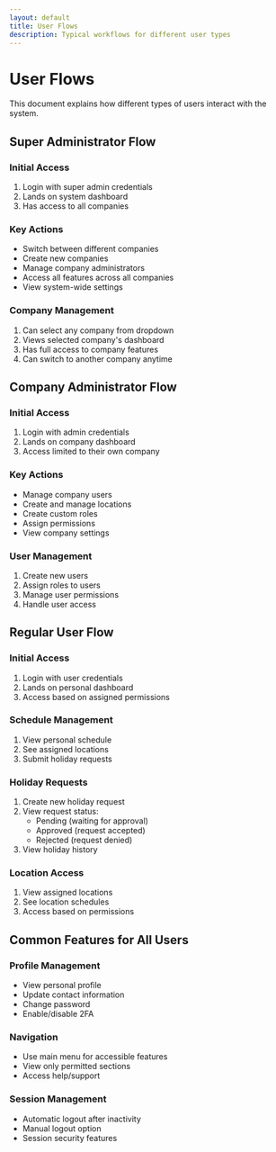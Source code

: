 ```yaml
---
layout: default
title: User Flows
description: Typical workflows for different user types
---
```


# User Flows

This document explains how different types of users interact with the system.

## Super Administrator Flow

### Initial Access

1. Login with super admin credentials
2. Lands on system dashboard
3. Has access to all companies

### Key Actions

- Switch between different companies
- Create new companies
- Manage company administrators
- Access all features across all companies
- View system-wide settings

### Company Management

1. Can select any company from dropdown
2. Views selected company's dashboard
3. Has full access to company features
4. Can switch to another company anytime

## Company Administrator Flow

### Initial Access

1. Login with admin credentials
2. Lands on company dashboard
3. Access limited to their own company

### Key Actions

- Manage company users
- Create and manage locations
- Create custom roles
- Assign permissions
- View company settings

### User Management

1. Create new users
2. Assign roles to users
3. Manage user permissions
4. Handle user access

## Regular User Flow

### Initial Access

1. Login with user credentials
2. Lands on personal dashboard
3. Access based on assigned permissions

### Schedule Management

1. View personal schedule
2. See assigned locations
3. Submit holiday requests

### Holiday Requests

1. Create new holiday request
2. View request status:
   - Pending (waiting for approval)
   - Approved (request accepted)
   - Rejected (request denied)
3. View holiday history

### Location Access

1. View assigned locations
2. See location schedules
3. Access based on permissions

## Common Features for All Users

### Profile Management

- View personal profile
- Update contact information
- Change password
- Enable/disable 2FA

### Navigation

- Use main menu for accessible features
- View only permitted sections
- Access help/support

### Session Management

- Automatic logout after inactivity
- Manual logout option
- Session security features
